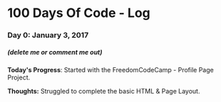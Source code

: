 # 100 Days Of Code - Log

### Day 0: January 3, 2017 
##### (delete me or comment me out)

**Today's Progress**: Started with the FreedomCodeCamp - Profile Page Project.

**Thoughts:**  Struggled to complete the basic HTML & Page Layout. 


